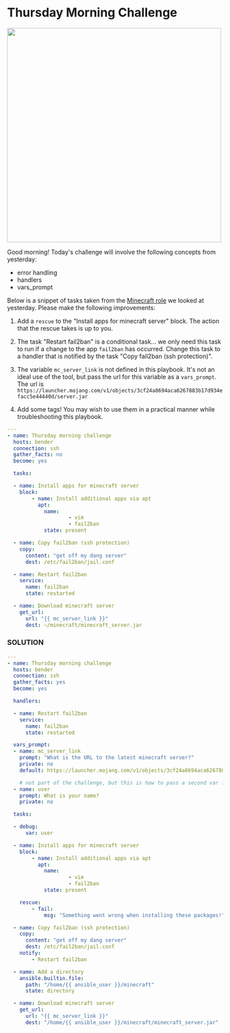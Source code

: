 # Thursday Morning Challenge

<img src="https://geekflare.com/wp-content/uploads/2021/10/minecraft-hosting-vultr.png" width="500"/>



Good morning! Today's challenge will involve the following concepts from yesterday:

- error handling
- handlers
- vars_prompt

Below is a snippet of tasks taken from the [Minecraft role](https://galaxy.ansible.com/rzfeeser/ansible_role_minecraft) we looked at yesterday. Please make the following improvements:

1. Add a `rescue` to the "Install apps for minecraft server" block. The action that the rescue takes is up to you.

0. The task "Restart fail2ban" is a conditional task... we only need this task to run if a change to the app `fail2ban` has occurred. Change this task to a handler that is notified by the task "Copy fail2ban (ssh protection)".

0. The variable `mc_server_link` is not defined in this playbook. It's not an ideal use of the tool, but pass the url for this variable as a `vars_prompt`. The url is `https://launcher.mojang.com/v1/objects/3cf24a8694aca6267883b17d934efacc5e44440d/server.jar`

0. Add some tags! You may wish to use them in a practical manner while troubleshooting this playbook. 

```yaml
---
- name: Thursday morning challenge
  hosts: bender
  connection: ssh
  gather_facts: no
  become: yes

  tasks:

  - name: Install apps for minecraft server
    block:
        - name: Install additional apps via apt
          apt:
            name:
                    - vim
                    - fail2ban
            state: present

  - name: Copy fail2ban (ssh protection)
    copy:
      content: "get off my dang server"
      dest: /etc/fail2ban/jail.conf

  - name: Restart fail2ban
    service:
      name: fail2ban
      state: restarted

  - name: Download minecraft server
    get_url:
      url: "{{ mc_server_link }}"
      dest: ~/minecraft/minecraft_server.jar
```

### SOLUTION

```yaml
---
- name: Thursday morning challenge
  hosts: bender
  connection: ssh
  gather_facts: yes
  become: yes

  handlers:

  - name: Restart fail2ban
    service:
      name: fail2ban
      state: restarted

  vars_prompt:
  - name: mc_server_link
    prompt: "What is the URL to the latest minecraft server?"
    private: no
    default: https://launcher.mojang.com/v1/objects/3cf24a8694aca6267883b17d934efacc5e44440d/server.jar

    # not part of the challenge, but this is how to pass a second var from vars_prompt
  - name: user
    prompt: What is your name?
    private: no

  tasks:

  - debug:
      var: user

  - name: Install apps for minecraft server
    block:
        - name: Install additional apps via apt
          apt:
            name:
                    - vim
                    - fail2ban
            state: present

    rescue:
        - fail:
            msg: "Something went wrong when installing these packages!"

  - name: Copy fail2ban (ssh protection)
    copy:
      content: "get off my dang server"
      dest: /etc/fail2ban/jail.conf
    notify:
        - Restart fail2ban

  - name: Add a directory
    ansible.builtin.file:
      path: "/home/{{ ansible_user }}/minecraft"
      state: directory

  - name: Download minecraft server
    get_url:
      url: "{{ mc_server_link }}"
      dest: "/home/{{ ansible_user }}/minecraft/minecraft_server.jar"
```
